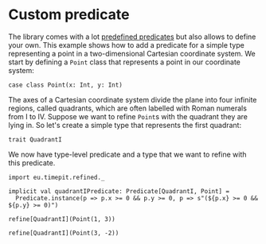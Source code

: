 # Custom predicate

The library comes with a lot [predefined predicates][provided-predicates]
but also allows to define your own. This example shows how to add a
predicate for a simple type representing a point in a two-dimensional
Cartesian coordinate system. We start by defining a `Point` class that
represents a point in our coordinate system:

```tut
case class Point(x: Int, y: Int)
```

The axes of a Cartesian coordinate system divide the plane into four infinite
regions, called quadrants, which are often labelled with Roman numerals from I
to IV. Suppose we want to refine `Point`s with the quadrant they are lying in.
So let's create a simple type that represents the first quadrant:

```tut
trait QuadrantI
```

We now have type-level predicate and a type that we want to refine with this
predicate.

```tut
import eu.timepit.refined._

implicit val quadrantIPredicate: Predicate[QuadrantI, Point] =
  Predicate.instance(p => p.x >= 0 && p.y >= 0, p => s"(${p.x} >= 0 && ${p.y} >= 0)")
```

```tut  
refine[QuadrantI](Point(1, 3))

refine[QuadrantI](Point(3, -2))
```

[provided-predicates]: https://github.com/fthomas/refined#provided-predicates
